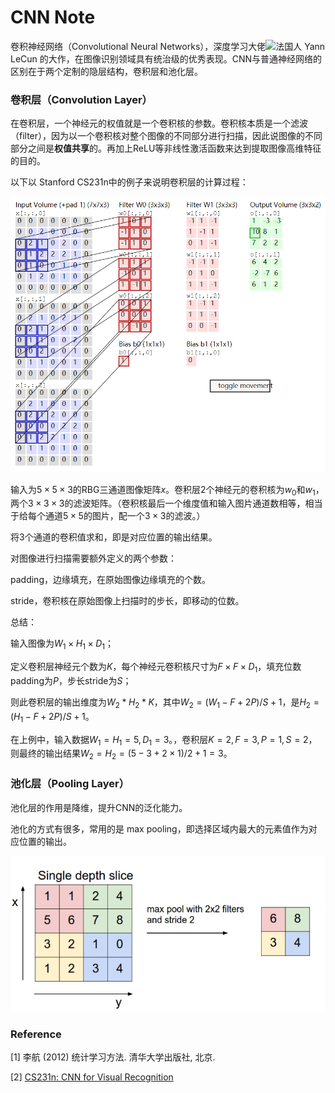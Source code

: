# CNN Note

卷积神经网络（Convolutional Neural Networks），深度学习大佬![](https://upload.wikimedia.org/wikipedia/commons/thumb/c/c3/Flag_of_France.svg/33px-Flag_of_France.svg.png)法国人 Yann LeCun 的大作，在图像识别领域具有统治级的优秀表现。CNN与普通神经网络的区别在于两个定制的隐层结构，卷积层和池化层。



### 卷积层（Convolution Layer）

在卷积层，一个神经元的权值就是一个卷积核的参数。卷积核本质是一个滤波（filter），因为以一个卷积核对整个图像的不同部分进行扫描，因此说图像的不同部分之间是**权值共享**的。再加上ReLU等非线性激活函数来达到提取图像高维特征的目的。



以下以 Stanford CS231n中的例子来说明卷积层的计算过程：

![](/img/conv.PNG)

输入为$5\times5\times3$的RBG三通道图像矩阵$x$。卷积层2个神经元的卷积核为$w_0$和$w_1$，两个$3\times3\times3$的滤波矩阵。（卷积核最后一个维度值和输入图片通道数相等，相当于给每个通道$5\times5$的图片，配一个$3\times3$的滤波。）

将3个通道的卷积值求和，即是对应位置的输出结果。



对图像进行扫描需要额外定义的两个参数：

padding，边缘填充，在原始图像边缘填充的个数。

stride，卷积核在原始图像上扫描时的步长，即移动的位数。



总结：

输入图像为$W_1\times H_1\times D_1$；

定义卷积层神经元个数为$K$，每个神经元卷积核尺寸为$F\times F\times D_1$，填充位数padding为$P$，步长stride为$S$；

则此卷积层的输出维度为$W_2*H_2*K$，其中$W_2=(W_1-F+2P)/S+1$，是$H_2=(H_1-F+2P)/S+1$。

在上例中，输入数据$W_1=H_1=5,D_1=3$。，卷积层$K=2,F=3,P=1,S=2$，则最终的输出结果$W_2=H_2=(5-3+2\times1)/2+1=3$。



###  池化层（Pooling Layer）

池化层的作用是降维，提升CNN的泛化能力。

池化的方式有很多，常用的是 max pooling，即选择区域内最大的元素值作为对应位置的输出。

![](/img/pool.PNG)



### Reference

\[1] 李航 (2012) 统计学习方法. 清华大学出版社, 北京.


\[2] [CS231n: CNN for Visual Recognition ](http://cs231n.github.io/convolutional-networks/)
